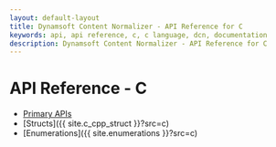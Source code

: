 ```yaml
---
layout: default-layout
title: Dynamsoft Content Normalizer - API Reference for C
keywords: api, api reference, c, c language, dcn, documentation
description: Dynamsoft Content Normalizer - API Reference for C
---
```


# API Reference - C

- [Primary APIs](primary-api/)
- [Structs]({{ site.c_cpp_struct }}?src=c)
- [Enumerations]({{ site.enumerations }}?src=c)